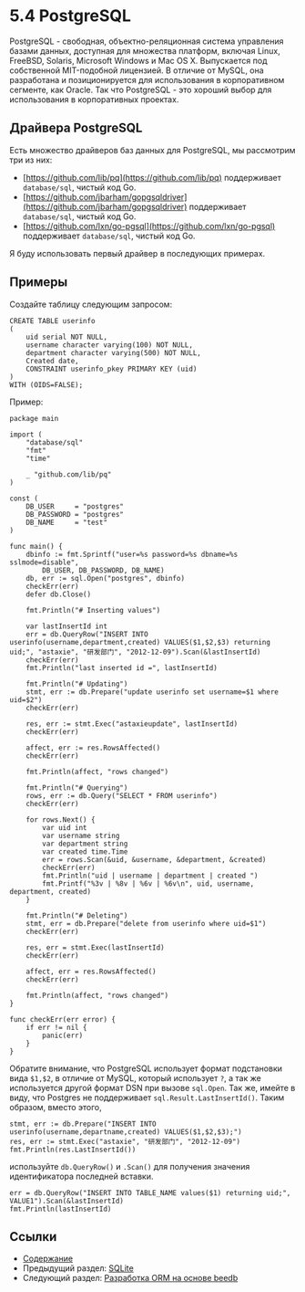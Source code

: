 # 5.4 PostgreSQL

PostgreSQL - свободная, объектно-реляционная система управления базами данных, доступная для множества платформ, включая Linux, FreeBSD, Solaris, Microsoft Windows и Mac OS X. Выпускается под собственной MIT-подобной лицензией. В отличие от MySQL, она разработана и позиционируется для использования в корпоративном сегменте, как Oracle. Так что PostgreSQL - это хороший выбор для использования в корпоративных проектах.

## Драйвера PostgreSQL

Есть множество драйверов баз данных для PostgreSQL, мы рассмотрим три из них:

- [https://github.com/lib/pq](https://github.com/lib/pq) поддерживает `database/sql`, чистый код Go.
- [https://github.com/jbarham/gopgsqldriver](https://github.com/jbarham/gopgsqldriver) поддерживает `database/sql`, чистый код Go.
- [https://github.com/lxn/go-pgsql](https://github.com/lxn/go-pgsql) поддерживает `database/sql`, чистый код Go.

Я буду использовать первый драйвер в последующих примерах.

## Примеры

Создайте таблицу следующим запросом:

    CREATE TABLE userinfo
    (
        uid serial NOT NULL,
        username character varying(100) NOT NULL,
        department character varying(500) NOT NULL,
        Created date,
        CONSTRAINT userinfo_pkey PRIMARY KEY (uid)
    )
    WITH (OIDS=FALSE);

Пример:

    package main
    
    import (
    	"database/sql"
    	"fmt"
    	"time"
    
    	_ "github.com/lib/pq"
    )
    
    const (
    	DB_USER     = "postgres"
    	DB_PASSWORD = "postgres"
    	DB_NAME     = "test"
    )
    
    func main() {
    	dbinfo := fmt.Sprintf("user=%s password=%s dbname=%s sslmode=disable",
    		DB_USER, DB_PASSWORD, DB_NAME)
    	db, err := sql.Open("postgres", dbinfo)
    	checkErr(err)
    	defer db.Close()
    
    	fmt.Println("# Inserting values")
    
    	var lastInsertId int
    	err = db.QueryRow("INSERT INTO userinfo(username,department,created) VALUES($1,$2,$3) returning uid;", "astaxie", "研发部门", "2012-12-09").Scan(&lastInsertId)
    	checkErr(err)
    	fmt.Println("last inserted id =", lastInsertId)
    
    	fmt.Println("# Updating")
    	stmt, err := db.Prepare("update userinfo set username=$1 where uid=$2")
    	checkErr(err)
    
    	res, err := stmt.Exec("astaxieupdate", lastInsertId)
    	checkErr(err)
    
    	affect, err := res.RowsAffected()
    	checkErr(err)
    
    	fmt.Println(affect, "rows changed")
    
    	fmt.Println("# Querying")
    	rows, err := db.Query("SELECT * FROM userinfo")
    	checkErr(err)
    
    	for rows.Next() {
    		var uid int
    		var username string
    		var department string
    		var created time.Time
    		err = rows.Scan(&uid, &username, &department, &created)
    		checkErr(err)
    		fmt.Println("uid | username | department | created ")
    		fmt.Printf("%3v | %8v | %6v | %6v\n", uid, username, department, created)
    	}
    
    	fmt.Println("# Deleting")
    	stmt, err = db.Prepare("delete from userinfo where uid=$1")
    	checkErr(err)
    
    	res, err = stmt.Exec(lastInsertId)
    	checkErr(err)
    
    	affect, err = res.RowsAffected()
    	checkErr(err)
    
    	fmt.Println(affect, "rows changed")
    }
    
    func checkErr(err error) {
    	if err != nil {
    		panic(err)
    	}
    }

Обратите внимание, что PostgreSQL использует формат подстановки вида `$1,$2`, в отличие от MySQL, который использует `?`, а так же используется другой формат DSN при вызове `sql.Open`.
Так же, имейте в виду, что  Postgres не поддерживает `sql.Result.LastInsertId()`.
Таким образом, вместо этого,

    stmt, err := db.Prepare("INSERT INTO userinfo(username,departname,created) VALUES($1,$2,$3);")
    res, err := stmt.Exec("astaxie", "研发部门", "2012-12-09")
    fmt.Println(res.LastInsertId())

используйте `db.QueryRow()` и `.Scan()` для получения значения идентификатора последней вставки.

    err = db.QueryRow("INSERT INTO TABLE_NAME values($1) returning uid;",	VALUE1").Scan(&lastInsertId)
    fmt.Println(lastInsertId)

## Ссылки

- [Содержание](preface.md)
- Предыдущий раздел: [SQLite](05.3.md)
- Следующий раздел: [Разработка ORM на основе beedb](05.5.md)



